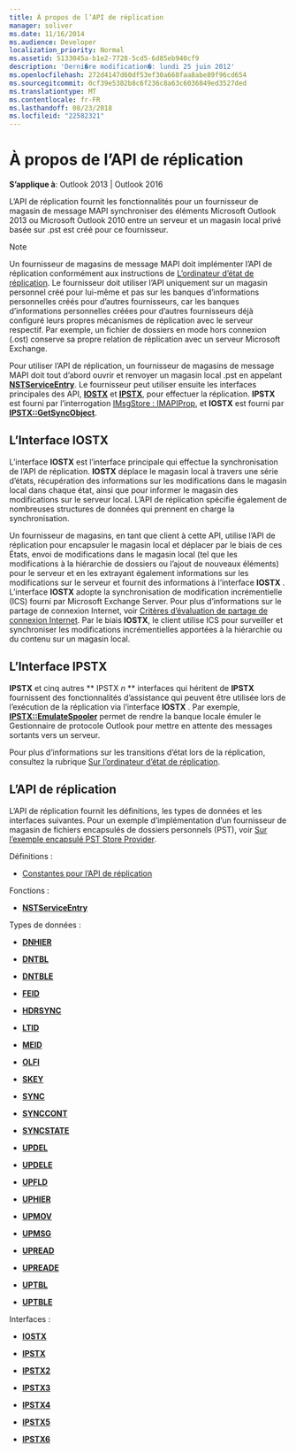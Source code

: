 ```yaml
---
title: À propos de l’API de réplication
manager: soliver
ms.date: 11/16/2014
ms.audience: Developer
localization_priority: Normal
ms.assetid: 5133045a-b1e2-7728-5cd5-6d85eb940cf9
description: 'Derni�re modification�: lundi 25 juin 2012'
ms.openlocfilehash: 272d4147d60df53ef30a668faa8abe89f96cd654
ms.sourcegitcommit: 0cf39e5382b8c6f236c8a63c6036849ed3527ded
ms.translationtype: MT
ms.contentlocale: fr-FR
ms.lasthandoff: 08/23/2018
ms.locfileid: "22582321"
---
```

# <a name="about-the-replication-api"></a>À propos de l’API de réplication

  
  
**S’applique à**: Outlook 2013 | Outlook 2016 
  
L’API de réplication fournit les fonctionnalités pour un fournisseur de magasin de message MAPI synchroniser des éléments Microsoft Outlook 2013 ou Microsoft Outlook 2010 entre un serveur et un magasin local privé basée sur .pst est créé pour ce fournisseur. 
  
> [!NOTE]
> Un fournisseur de magasins de message MAPI doit implémenter l’API de réplication conformément aux instructions de [L’ordinateur d’état de réplication](about-the-replication-state-machine.md). Le fournisseur doit utiliser l’API uniquement sur un magasin personnel créé pour lui-même et pas sur les banques d’informations personnelles créés pour d’autres fournisseurs, car les banques d’informations personnelles créées pour d’autres fournisseurs déjà configuré leurs propres mécanismes de réplication avec le serveur respectif. Par exemple, un fichier de dossiers en mode hors connexion (.ost) conserve sa propre relation de réplication avec un serveur Microsoft Exchange. 
  
Pour utiliser l’API de réplication, un fournisseur de magasins de message MAPI doit tout d’abord ouvrir et renvoyer un magasin local .pst en appelant **[NSTServiceEntry](nstserviceentry.md)**. Le fournisseur peut utiliser ensuite les interfaces principales des API, **[IOSTX](iostxiunknown.md)** et **[IPSTX](ipstxiunknown.md)**, pour effectuer la réplication. **IPSTX** est fourni par l’interrogation [IMsgStore : IMAPIProp](imsgstoreimapiprop.md), et **IOSTX** est fourni par **[IPSTX::GetSyncObject](ipstx-getsyncobject.md)**. 
  
## <a name="the-iostx-interface"></a>L’Interface IOSTX

L’interface **IOSTX** est l’interface principale qui effectue la synchronisation de l’API de réplication. **IOSTX** déplace le magasin local à travers une série d’états, récupération des informations sur les modifications dans le magasin local dans chaque état, ainsi que pour informer le magasin des modifications sur le serveur local. L’API de réplication spécifie également de nombreuses structures de données qui prennent en charge la synchronisation. 
  
Un fournisseur de magasins, en tant que client à cette API, utilise l’API de réplication pour encapsuler le magasin local et déplacer par le biais de ces États, envoi de modifications dans le magasin local (tel que les modifications à la hiérarchie de dossiers ou l’ajout de nouveaux éléments) pour le serveur et en les extrayant également informations sur les modifications sur le serveur et fournit des informations à l’interface **IOSTX** . L’interface **IOSTX** adopte la synchronisation de modification incrémentielle (ICS) fourni par Microsoft Exchange Server. Pour plus d’informations sur le partage de connexion Internet, voir [Critères d’évaluation de partage de connexion Internet](http://msdn.microsoft.com/en-us/library/aa579252%28EXCHG.80%29.aspx). Par le biais **IOSTX**, le client utilise ICS pour surveiller et synchroniser les modifications incrémentielles apportées à la hiérarchie ou du contenu sur un magasin local. 
  
## <a name="the-ipstx-interface"></a>L’Interface IPSTX

 **IPSTX** et cinq autres ** IPSTX *n* ** interfaces qui héritent de **IPSTX** fournissent des fonctionnalités d’assistance qui peuvent être utilisée lors de l’exécution de la réplication via l’interface **IOSTX** . Par exemple, **[IPSTX::EmulateSpooler](ipstx-emulatespooler.md)** permet de rendre la banque locale émuler le Gestionnaire de protocole Outlook pour mettre en attente des messages sortants vers un serveur. 
  
Pour plus d’informations sur les transitions d’état lors de la réplication, consultez la rubrique [Sur l’ordinateur d’état de réplication](about-the-replication-state-machine.md).
  
## <a name="the-replication-api"></a>L’API de réplication

L’API de réplication fournit les définitions, les types de données et les interfaces suivantes. Pour un exemple d’implémentation d’un fournisseur de magasin de fichiers encapsulés de dossiers personnels (PST), voir [Sur l’exemple encapsulé PST Store Provider](about-the-sample-wrapped-pst-store-provider.md).
  
Définitions :
  
- [Constantes pour l’API de réplication](mapi-constants.md)
    
Fonctions :
  
- **[NSTServiceEntry](nstserviceentry.md)**
    
Types de données :
  
- **[DNHIER](dnhier.md)**
    
- **[DNTBL](dntbl.md)**
    
- **[DNTBLE](dntble.md)**
    
- **[FEID](feid.md)**
    
- **[HDRSYNC](hdrsync.md)**
    
- **[LTID](ltid.md)**
    
- **[MEID](meid.md)**
    
- **[OLFI](olfi.md)**
    
- **[SKEY](skey.md)**
    
- **[SYNC](sync.md)**
    
- **[SYNCCONT](synccont.md)**
    
- **[SYNCSTATE](syncstate.md)**
    
- **[UPDEL](updel.md)**
    
- **[UPDELE](updele.md)**
    
- **[UPFLD](upfld.md)**
    
- **[UPHIER](uphier.md)**
    
- **[UPMOV](upmov.md)**
    
- **[UPMSG](upmsg.md)**
    
- **[UPREAD](upread.md)**
    
- **[UPREADE](upreade.md)**
    
- **[UPTBL](uptbl.md)**
    
- **[UPTBLE](uptble.md)**
    
Interfaces :
  
- **[IOSTX](iostxiunknown.md)**
    
- **[IPSTX](ipstxiunknown.md)**
    
- **[IPSTX2](ipstx2ipstx.md)**
    
- **[IPSTX3](ipstx3ipstx2.md)**
    
- **[IPSTX4](ipstx4ipstx3.md)**
    
- **[IPSTX5](ipstx5ipstx4.md)**
    
- **[IPSTX6](ipstx6ipstx5.md)**
    

